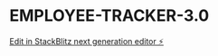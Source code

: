 # EMPLOYEE-TRACKER-3.0

[Edit in StackBlitz next generation editor ⚡️](https://stackblitz.com/~/github.com/ChavezXXL/EMPLOYEE-TRACKER-3.0)